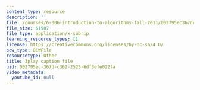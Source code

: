 ```yaml
---
content_type: resource
description: ''
file: /courses/6-006-introduction-to-algorithms-fall-2011/002795ec367dc36225256df3efe022fa_2YeJ-5UAke8.srt
file_size: 61907
file_type: application/x-subrip
learning_resource_types: []
license: https://creativecommons.org/licenses/by-nc-sa/4.0/
ocw_type: OCWFile
resourcetype: Other
title: 3play caption file
uid: 002795ec-367d-c362-2525-6df3efe022fa
video_metadata:
  youtube_id: null
---
```


